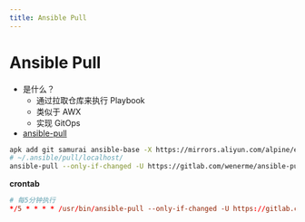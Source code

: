 ```yaml
---
title: Ansible Pull
---
```


# Ansible Pull
* 是什么？
  * 通过拉取仓库来执行 Playbook
  * 类似于 AWX
  * 实现 GitOps
* [ansible-pull](https://docs.ansible.com/ansible/latest/cli/ansible-pull.html)

```bash
apk add git samurai ansible-base -X https://mirrors.aliyun.com/alpine/edge/main/
# ~/.ansible/pull/localhost/
ansible-pull --only-if-changed -U https://gitlab.com/wenerme/ansible-pull-demo -i hosts
```

__crontab__

```conf
# 每5分钟执行
*/5 * * * * /usr/bin/ansible-pull --only-if-changed -U https://gitlab.com/wenerme/ansible-pull-demo -i hosts
```

